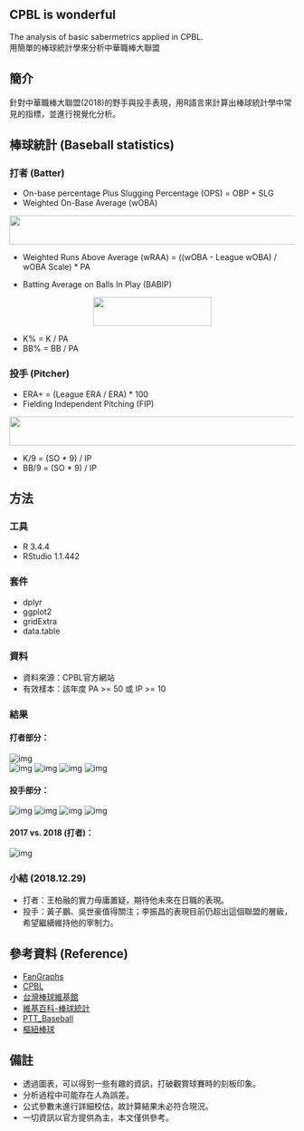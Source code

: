 ## CPBL is wonderful 
The analysis of basic sabermetrics applied in CPBL.     
用簡單的棒球統計學來分析中華職棒大聯盟     
   
## 簡介
針對中華職棒大聯盟(2018)的野手與投手表現，用R語言來計算出棒球統計學中常見的指標，並進行視覺化分析。             
    
## 棒球統計 (Baseball statistics) 
### 打者 (Batter)  
* On-base percentage Plus Slugging Percentage (OPS) = OBP + SLG
* Weighted On-Base Average (wOBA)   
<div align=center><img width="660" height="51" src='https://github.com/Guan-Yi/CPBL/blob/master/formula/woba_formula.jpg'/></div>  

* Weighted Runs Above Average (wRAA) = ((wOBA - League wOBA) / wOBA Scale) * PA  

* Batting Average on Balls In Play (BABIP)  
<div align=center><img width="209" height="51" src='https://github.com/Guan-Yi/CPBL/blob/master/formula/BABIP_formula.jpg'/></div>  

* K% =  K / PA  
* BB% = BB / PA  
     
### 投手 (Pitcher)
* ERA+ = (League ERA / ERA) * 100
* Fielding Independent Pitching (FIP)  
<div align=center><img width="545" height="51" src='https://github.com/Guan-Yi/CPBL/blob/master/formula/FIP_formula.jpg'/></div>  

* K/9 = (SO * 9) / IP   
* BB/9 = (SO * 9) / IP  
    
## 方法
### 工具
* R 3.4.4   
* RStudio 1.1.442
      
### 套件  
* dplyr  
* ggplot2    
* gridExtra  
* data.table     

### 資料
* 資料來源：CPBL官方網站
* 有效樣本：該年度 PA >= 50 或 IP >= 10
     
### 結果
#### 打者部分：
![img](https://github.com/Guan-Yi/CPBL/blob/master/result/woba_rbi.jpg)  
![img](https://github.com/Guan-Yi/CPBL/blob/master/result/wraa_g.jpg)
![img](https://github.com/Guan-Yi/CPBL/blob/master/result/babip_r.jpg)
![img](https://github.com/Guan-Yi/CPBL/blob/master/result/%E5%90%84%E9%9A%8A%E6%89%93%E8%80%85%E4%B8%89%E5%9C%8D%E7%9B%92%E7%8B%80%E5%9C%96.jpg)
![img](https://github.com/Guan-Yi/CPBL/blob/master/result/%E5%90%84%E9%9A%8A%E6%89%93%E8%80%85K%E5%92%8CBB%E7%9B%92%E7%8B%80%E5%9C%96.jpg)

#### 投手部分：    
![img](https://github.com/Guan-Yi/CPBL/blob/master/result/fip_era.jpg)
![img](https://github.com/Guan-Yi/CPBL/blob/master/result/fip_erap.jpg)
![img](https://github.com/Guan-Yi/CPBL/blob/master/result/k9_bb9.jpg)
![img](https://github.com/Guan-Yi/CPBL/blob/master/result/%E5%90%84%E9%9A%8A%E6%8A%95%E6%89%8B%E6%95%B8%E6%93%9A%E7%9B%92%E7%8B%80%E5%9C%96.jpg)

#### 2017 vs. 2018 (打者)：
![img](https://github.com/Guan-Yi/CPBL/blob/master/result/%E6%89%93%E8%80%85%E4%B8%89%E5%9C%8D_1718%E6%AF%94%E8%BC%83.jpg)

### 小結 (2018.12.29)
* 打者：王柏融的實力毋庸置疑，期待他未來在日職的表現。
* 投手：黃子鵬、吳世豪值得關注；李振昌的表現目前仍超出這個聯盟的層級，希望繼續維持他的宰制力。

## 參考資料 (Reference)  
* [FanGraphs](https://www.fangraphs.com/library/)    
* [CPBL](http://www.cpbl.com.tw/stats/all.html)   
* [台灣棒球維基館](http://twbsball.dils.tku.edu.tw/wiki/index.php?title=%E9%A6%96%E9%A0%81)    
* [維基百科-棒球統計](https://zh.wikipedia.org/wiki/%E6%A3%92%E7%90%83%E7%B5%B1%E8%A8%88)
* [PTT_Baseball](https://www.ptt.cc/bbs/Baseball/M.1508090433.A.834.html)    
* [樞紐棒球](https://shunyubaseball.wordpress.com/)

## 備註
* 透過圖表，可以得到一些有趣的資訊，打破觀賞球賽時的刻板印象。
* 分析過程中可能存在人為誤差。   
* 公式參數未進行詳細校估，故計算結果未必符合現況。                           
* 一切資訊以官方提供為主，本文僅供參考。  
